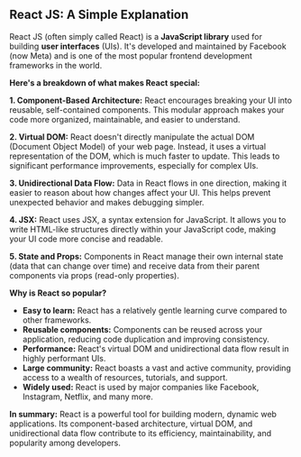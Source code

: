 ## React JS: A Simple Explanation

React JS (often simply called React) is a **JavaScript library** used for building **user interfaces** (UIs). It's developed and maintained by Facebook (now Meta) and is one of the most popular frontend development frameworks in the world.

**Here's a breakdown of what makes React special:**

**1. Component-Based Architecture:** React encourages breaking your UI into reusable, self-contained components. This modular approach makes your code more organized, maintainable, and easier to understand.

**2. Virtual DOM:** React doesn't directly manipulate the actual DOM (Document Object Model) of your web page. Instead, it uses a virtual representation of the DOM, which is much faster to update. This leads to significant performance improvements, especially for complex UIs.

**3. Unidirectional Data Flow:** Data in React flows in one direction, making it easier to reason about how changes affect your UI. This helps prevent unexpected behavior and makes debugging simpler.

**4. JSX:** React uses JSX, a syntax extension for JavaScript. It allows you to write HTML-like structures directly within your JavaScript code, making your UI code more concise and readable.

**5. State and Props:** Components in React manage their own internal state (data that can change over time) and receive data from their parent components via props (read-only properties).

**Why is React so popular?**

* **Easy to learn:** React has a relatively gentle learning curve compared to other frameworks.
* **Reusable components:** Components can be reused across your application, reducing code duplication and improving consistency.
* **Performance:** React's virtual DOM and unidirectional data flow result in highly performant UIs.
* **Large community:** React boasts a vast and active community, providing access to a wealth of resources, tutorials, and support.
* **Widely used:** React is used by major companies like Facebook, Instagram, Netflix, and many more.

**In summary:** React is a powerful tool for building modern, dynamic web applications. Its component-based architecture, virtual DOM, and unidirectional data flow contribute to its efficiency, maintainability, and popularity among developers.

